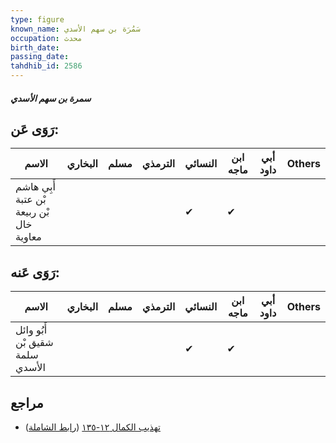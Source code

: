 ```yaml
---
type: figure
known_name: سَمُرَة بن سهم الأسدي
occupation: محدث
birth_date:
passing_date:
tahdhib_id: 2586
---
```

##### سمرة بن سهم الأسدي

## رَوَى عَن:
| الاسم                                    | البخاري | مسلم | الترمذي | النسائي | ابن ماجه | أبي داود | Others |
| ---------------------------------------- | ------- | ---- | ------- | ------- | -------- | -------- | ------ |
| أَبِي هاشم بْن عتبة بْن ربيعة خال معاوية |         |      |         | ✔       | ✔        |          |        |
## رَوَى عَنه:
| الاسم                           | البخاري | مسلم | الترمذي | النسائي | ابن ماجه | أبي داود | Others |
| ------------------------------- | ------- | ---- | ------- | ------- | -------- | -------- | ------ |
| أَبُو وائل شقيق بْن سلمة الأسدي |         |      |         | ✔       | ✔        |          |        |
## مراجع
- [تهذيب الكمال ١٢-١٣٥](obsidian://open?vault=Tahdhib-al-Kamal&file=Figures/٢٥٨٦-سمرة%20بن%20سهم%20الأسدي) ([رابط الشاملة](https://shamela.ws/book/3722/5908))